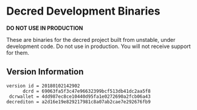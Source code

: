 
# Decred Development Binaries

**DO NOT USE IN PRODUCTION**

These are binaries for the decred project built from unstable, under development
code. Do not use in production. You will not receive support for them.

## Version Information

```
version id = 20180102142902
      dcrd = 69063fa5f3c47e96632399bcf513db41dc2aa5f8
 dcrwallet = 4dd987ec8ce10440d95fa1e0272690a2fcb06a43
decrediton = a2d16e19e829217981c8a07ab2cae7e292676fb9
```

